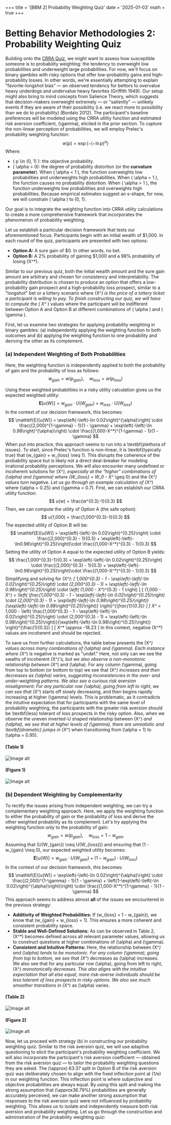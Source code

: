 +++
title = '[BBM 2] Probability Weighting Quiz'
date = '2025-01-03'
math = true
+++

# Betting Behavior Methodologies 2: Probability Weighting Quiz

Building onto the [CRRA Quiz](https://maliknyc.github.io/karmagambler.github.io/posts/post-2/), we might want to assess how susceptible someone is to probability weighting: the tendency to overweight low probabilities and underweight large probabilities. For now, we'll focus on binary gambles with risky options that offer low-probability gains and high-probability losses. In other words, we're essentially attempting to explain "favorite-longshot bias" &mdash; an observed tendency for bettors to overvalue heavy underdogs and undervalue heavy favorites (Griffith 1949). Our setup might also bring to mind concepts from Salience Theory, which suggests that decision-makers overweight extremely &mdash; or "saliently" &mdash; unlikely events if they are aware of their possibility (i.e. we react more to possibility than we do to probability) (Bordalo 2012). The participant's baseline preferences will be modeled using the CRRA utility function and estimated risk aversion coefficient, \(\gamma\), elicited in the prior section. To capture the non-linear perception of probabilities, we will employ Prelec's probability weighting function:
$$
w\left(p\right)=\exp\left(-\left(-\ln p\right)^{\alpha}\right)
$$
Where:
- \( p \in (0, 1) \): the objective probability.
- \( \alpha > 0\): the degree of probability distortion (or the **curvature parameter**).
When \( \alpha < 1 \), the function overweights low probabilities and underweights high probabilities. When \( \alpha = 1 \), the function causes no probability distortion. When \( \alpha > 1 \), the function underweights low probabilities and overweights high probabilities. Because empirical estimates suggest an s-shape, for now, we will constrain \( \alpha \) to (0, 1).

Our goal is to integrate the weighting function into CRRA utility calculations to create a more comprehensive framework that incorporates the phenomenon of probability weighting.

Let us establish a particular decision framework that tests our aforementioned focus. Participants begin with an initial wealth of $1,000. In each round of the quiz, participants are presented with two options:

- **Option A:** A sure gain of $0. In other words, no bet.
- **Option B:** A 2% probability of gaining $1,000 and a 98% probability of losing \(X^*\).

Similar to our previous quiz, both the initial wealth amount and the sure gain amount are arbitrary and chosen for consistency and interpretability. The probability distribution is chosen to produce an option that offers a low-probability gain prospect and a high-probability loss prospect, similar to a "longshot" bet or a lottery scenario where \(X^*\) is the price of a lottery ticket a participant is willing to pay. To finish constructing our quiz, we will have to compute the \( X^* \) values where the participant will be indifferent between Option A and Option B at different combinations of \( \alpha \) and \( \gamma \).

First, let us examine two strategies for applying probability weighting in binary gambles: (a) independently applying the weighting function to both outcomes and (b) applying the weighting function to one probability and deriving the other as its complement.

### (a) Independent Weighting of Both Probabilities
Here, the weighting function is independently applied to both the probability of gain and the probability of loss as follows:
$$
w_{gain} = w(p_{gain}), \quad w_{loss} = w(p_{loss})
$$

Using these weighted probabilities in a risky utility calculation gives us the expected weighted utility:
$$
\mathbf{E}[u(W)] = w_{gain} \cdot U(W_{gain}) + w_{loss} \cdot U(W_{loss})
$$
In the context of our decision framework, this becomes:
$$
\mathbf{E}[u(W)] = \exp\left(-\left(-\ln 0.02\right)^{\alpha}\right) \cdot 
\frac{(2,000)^{1-\gamma} - 1}{1 - \gamma} + \exp\left(-\left(-\ln 0.98\right)^{\alpha}\right)
\cdot \frac{(1,000-X^*)^{1-\gamma} - 1}{1 - \gamma}
$$
When put into practice, this approach seems to run into a \textbf{plethora of issues}. To start, since Prelec's function is non-linear, it is \textbf{typically true} that \(w_{gain} + w_{loss} \neq 1\). This disrupts the coherence of the probability space but is likely not a direct deal-breaker for modeling irrational probability perceptions. We will also encounter many undefined or incoherent solutions for \(X^*\), especially at the "higher" combinations of \(\alpha\) and \(\gamma\) where \(W_{loss} = W_0 - X^* \geq 0\) and the \(X^*\) values turn negative. Let us go through an example calculation of \(X^*\) where \(\alpha = 0.25\) and \(\gamma = 0.7\). First, we can establish our CRRA utility function:
$$
u(w) = \frac{w^{0.3}-1}{0.3}
$$
Then, we can compute the utility of Option A (the safe option):
$$
u(1,000) = \frac{1,000^{0.3}-1}{0.3}
$$
The expected utility of Option B will be:
$$
\mathbf{E}[u(W)] = \exp\left(-\left(-\ln 0.02\right)^{0.25}\right) \cdot 
\frac{(2,000)^{0.3} - 1}{0.3} + \exp\left(-\left(-\ln0.98\right)^{0.25}\right)\cdot \frac{(1,000-X^*)^{0.3} - 1}{0.3}
$$
Setting the utility of Option A equal to the expected utility of Option B yields:
$$
\frac{1,000^{0.3}-1}{0.3} = \exp\left(-\left(-\ln 0.02\right)^{0.25}\right) \cdot 
\frac{(2,000)^{0.3} - 1}{0.3} + \exp\left(-\left(-\ln0.98\right)^{0.25}\right)\cdot \frac{(1,000-X^*)^{0.3} - 1}{0.3}
$$
Simplifying and solving for \(X^*\):
\[
1,000^{0.3} - 1 - \exp\left(-\left(-\ln 0.02\right)^{0.25}\right) \cdot (2,000^{0.3} - 1) = \exp\left(-\left(-\ln 0.98\right)^{0.25}\right) \cdot \left( (1,000 - X^*)^{0.3} - 1 \right)
\]
\[
(1,000 - X^*) = \left( \frac{1,000^{0.3} - 1 - \exp\left(-\left(-\ln 0.02\right)^{0.25}\right) \cdot (2,000^{0.3} - 1) + \exp\left(-\left(-\ln 0.98\right)^{0.25}\right)}{\exp\left(-\left(-\ln 0.98\right)^{0.25}\right)} \right)^{\frac{1}{0.3}}
\]
\[
X^* = 1,000 - \left( \frac{1,000^{0.3} - 1 - \exp\left(-\left(-\ln 0.02\right)^{0.25}\right) \cdot (2,000^{0.3} - 1) + \exp\left(-\left(-\ln 0.98\right)^{0.25}\right)}{\exp\left(-\left(-\ln 0.98\right)^{0.25}\right)} \right)^{\frac{1}{0.3}}
\]
\[
X^* \approx -18.23
\]
In this context, negative \(X^*\) values are incoherent and should be rejected.

To save us from further calculations, the table below presents the \(X^*\) values across many combinations of \(\alpha\) and \(\gamma\). Each instance where \(X^*\) is negative is marked as "undef." Here, not only can we see the swaths of incoherent \(X^*\)'s, but we also observe a non-monotonic relationship between \(X^*\) and \(\alpha\). For any column \(\gamma\), going from top to bottom (or bottom to top) we see that \(X^*\) increases and then decreases as \(\alpha\) varies, suggesting inconsistencies in the over- and under-weighting patterns. We also see a curious risk aversion misalignment: For any particular row \(\alpha\), going from left to right, we can see that \(X^*\) starts off slowly decreasing, and then begins rapidly increasing at higher \(\gamma\) levels. This is problematic, as it contradicts the intuitive expectation that for participants with the same level of probability weighting, the participants with the greater risk aversion should be \textbf{less} tolerant of loss prospects in the risky option. Also, when we observe the uneven inverted-U shaped relationship between \(X^*\) and \(\alpha\), we see that at higher levels of \(\gamma\), there are unrealistic and \textbf{dramatic} jumps in \(X^*\) when transitioning from \(\alpha = 1\) to \(\alpha = 0.95\).

#### (Table 1)
![Image alt](images/Unframed_Prelec_Table.png)
#### (Figure 1)
![Image alt](images/Unframed_Plot.png)

### (b) Dependent Weighting by Complementarity
To rectify the issues arising from independent weighting, we can try a complementary weighting approach. Here, we apply the weighting function to either the probability of gain or the probability of loss and derive the other weighted probability as its complement. Let's try applying the weighting function only to the probability of gain:
$$
w_{gain} = w(p_{gain}), \quad w_{loss} = 1 - w_{gain}
$$
Assuming that \(U(W_{gain}) \neq U(W_{loss})\) and ensuring that \(1 - w_{gain} \neq 0\), our expected weighted utility becomes:
$$
\mathbf{E}[u(W)] = w_{gain} \cdot U(W_{gain}) + (1 - w_{gain}) \cdot U(W_{loss})
$$
In the context of our decision framework, this becomes:
$$
\mathbf{E}[u(W)] = \exp\left(-\left(-\ln 0.02\right)^{\alpha}\right) \cdot 
\frac{(2,000)^{1-\gamma} - 1}{1 - \gamma} + \left(1-\exp\left(-\left(-\ln 0.02\right)^{\alpha}\right)\right)
\cdot \frac{(1,000-X^*)^{1-\gamma} - 1}{1 - \gamma}
$$
This approach seems to address almost **all** of the issues we encountered in the previous strategy:
- **Additivity of Weighted Probabilities:** If \(w_{loss} = 1 - w_{gain}\), we know that \(w_{gain} + w_{loss} = 1\). This ensures a more coherent and consistent probability space.
- **Stable and Well-Defined Solutions:** As can be observed in Table 2, \(X^*\) becomes defined across all relevant parameter values, allowing us to construct questions at higher combinations of \(\alpha\) and \(\gamma\).
- **Consistent and Intuitive Patterns:** Here, the relationship between \(X^*\) and \(\alpha\) tends to be monotonic. For any column \(\gamma\), going from top to bottom, we see that \(X^*\) decreases as \(\alpha\) increases. We also see that for any particular row \(\alpha\), going from left to right, \(X^*\) monotonically decreases. This also aligns with the intuitive expectation that all else equal, more risk-averse individuals should be less tolerant of loss prospects in risky options. We also see much smoother transitions in \(X^*\) as \(\alpha\) varies.
#### (Table 2)
![Image alt](images/Framed_Prelec_Table.png)
#### (Figure 2)
![Image alt](images/Framed_Plot.png)

Now, let us proceed with strategy (b) in constructing our probability weighting quiz. Similar to the risk aversion quiz, we will use adaptive questioning to elicit the participant's probability weighting coefficient. We will also incorporate the participant's risk aversion coefficient &mdash; obtained from the risk aversion quiz &mdash; to tailor the probability weighting questions they are asked. The \(\approx\) 63:37 split in Option B of the risk aversion quiz was deliberately chosen to align with the fixed inflection point at \(1/e\) in our weighting function. This inflection point is where subjective and objective probabilities are always equal. By using this split and making the strong assumption that \(\approx36.79\%\) probabilities are generally accurately perceived, we can make another strong assumption that responses to the risk aversion quiz were not influenced by probability weighting. This allows us to isolate and independently measure both risk aversion and probability weighting.
Let us go through the construction and administration of the probability weighting quiz: